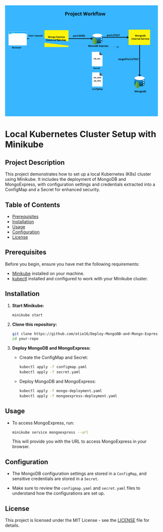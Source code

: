 ![mongo](images/mongo.png)

# Local Kubernetes Cluster Setup with Minikube

## Project Description

This project demonstrates how to set up a local Kubernetes (K8s) cluster using Minikube. It includes the deployment of MongoDB and MongoExpress, with configuration settings and credentials extracted into a ConfigMap and a Secret for enhanced security.

## Table of Contents

- [Prerequisites](#prerequisites)
- [Installation](#installation)
- [Usage](#usage)
- [Configuration](#configuration)
- [License](#license)

## Prerequisites

Before you begin, ensure you have met the following requirements:

- [Minikube](https://minikube.sigs.k8s.io/docs/start/) installed on your machine.
- [kubectl](https://kubernetes.io/docs/tasks/tools/) installed and configured to work with your Minikube cluster.

## Installation

1. **Start Minikube:**
   ```bash
   minikube start
   ```

2. **Clone this repository:**
   ```bash
   git clone https://github.com/otie16/Deploy-MongoDB-and-Mongo-Express-into-local-K8s-cluster.git
   cd your-repo
   ```

3. **Deploy MongoDB and MongoExpress:**
   - Create the ConfigMap and Secret:
     ```bash
     kubectl apply -f configmap.yaml
     kubectl apply -f secret.yaml
     ```

   - Deploy MongoDB and MongoExpress:
     ```bash
     kubectl apply -f mongo-deployment.yaml
     kubectl apply -f mongoexpress-deployment.yaml
     ```

## Usage

- To access MongoExpress, run:
  ```bash
  minikube service mongoexpress --url
  ```

  This will provide you with the URL to access MongoExpress in your browser.

## Configuration

- The MongoDB configuration settings are stored in a `ConfigMap`, and sensitive credentials are stored in a `Secret`. 

- Make sure to review the `configmap.yaml` and `secret.yaml` files to understand how the configurations are set up.

## License

This project is licensed under the MIT License - see the [LICENSE](LICENSE) file for details.
```
